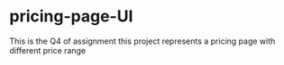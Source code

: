 # pricing-page-UI

This is the Q4 of assignment 
this project represents a pricing page with different price range

